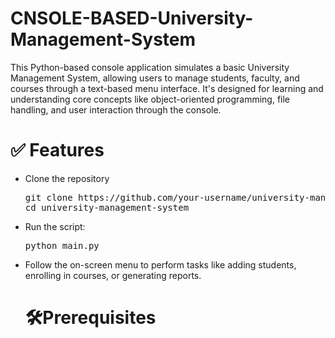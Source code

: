 # CNSOLE-BASED-University-Management-System
<p>This Python-based console application simulates a basic University Management System, allowing users to manage students, faculty, and courses through a text-based menu interface. It's designed for learning and understanding core concepts like object-oriented programming, file handling, and user interaction through the console.</p>
<h1>✅ Features</h1>
<ul type = "disc>
  <li>Add, update, delete student and faculty records</li>
  <li>Manage courses and enrollments</li>
  <li>Display and search student performance reports</li>
  <li>Role-based access: Admin, Faculty, and Student views</li>
  <li>Menu-driven CLI for smooth navigation</li>
  <li>Simple data storage using text or JSON files</li>
     </ul>

<h1>How to Use</h1>
  <ol type = "1">
    <li>Clone the repository</li>
      <pre>git clone https://github.com/your-username/university-management-system.git
cd university-management-system</pre>
    <li>Run the script:</li>
       <pre>python main.py</pre>
    <li>Follow the on-screen menu to perform tasks like adding students, enrolling in courses, or generating reports.</li>
  </ol>
<h1>🛠️Prerequisites</h1>
 <ul type ="disc>
  <li>Python 3 installed on your system</li>
  <li>Basic knowledge of Python, OOP, and file handling</li>
  <li>Required Python libraries (mostly built-in):</li>
    </ul>
    <pre>pip install json datetime prettytable</pre>

